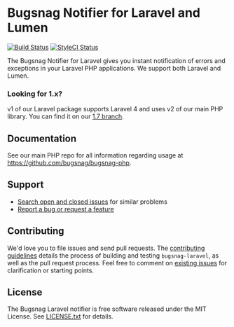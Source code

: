 # Bugsnag Notifier for Laravel and Lumen

[![Build Status](https://img.shields.io/travis/bugsnag/bugsnag-laravel/master.svg?style=flat-square)](https://travis-ci.org/bugsnag/bugsnag-laravel)
[![StyleCI Status](https://styleci.io/repos/14268472/shield?branch=master)](https://styleci.io/repos/14268472)


The Bugsnag Notifier for Laravel gives you instant notification of errors and
exceptions in your Laravel PHP applications. We support both Laravel and Lumen.


### Looking for 1.x?

v1 of our Laravel package supports Laravel 4 and uses v2 of our main PHP library. You can find it on our [1.7 branch](https://github.com/bugsnag/bugsnag-laravel/tree/1.7).


## Documentation

See our main PHP repo for all information regarding usage at https://github.com/bugsnag/bugsnag-php.


## Support

* [Search open and closed issues](https://github.com/bugsnag/bugsnag-laravel/issues?utf8=✓&q=is%3Aissue) for similar problems
* [Report a bug or request a feature](https://github.com/bugsnag/bugsnag-laravel/issues/new)


## Contributing

We'd love you to file issues and send pull requests. The [contributing
guidelines](CONTRIBUTING.md) details the process of building and testing
`bugsnag-laravel`, as well as the pull request process. Feel free to comment
on [existing issues](https://github.com/bugsnag/bugsnag-laravel/issues) for
clarification or starting points.


## License

The Bugsnag Laravel notifier is free software released under the MIT License.
See [LICENSE.txt](LICENSE.txt) for details.
